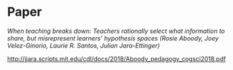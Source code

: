 # Paper
*When teaching breaks down: Teachers rationally select what information to share, 
but misrepresent learners’ hypothesis spaces (Rosie Aboody, Joey Velez-Ginorio, Laurie R. Santos, Julian Jara-Ettinger)*

http://jjara.scripts.mit.edu/cdl/docs/2018/Aboody_pedagogy_cogsci2018.pdf
